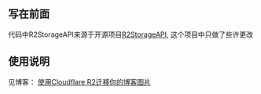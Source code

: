 ## 写在前面
代码中R2StorageAPI来源于开源项目[R2StorageAPI](https://github.com/TobiSteerUp/R2StorageAPI), 这个项目中只做了些许更改

## 使用说明
见博客： [使用Cloudflare R2迁移你的博客图片](https://www.runnable.run/archives/shi-yong-cloudflarer2-qian-yi-ni-de-bo-ke-tu-pian#41-%E9%80%9A%E8%BF%87java%E4%B8%8A%E4%BC%A0%E4%BD%A0%E5%8D%9A%E5%AE%A2%E4%B8%AD%E7%9A%84%E5%9B%BE%E7%89%87%E5%88%B0r2)
